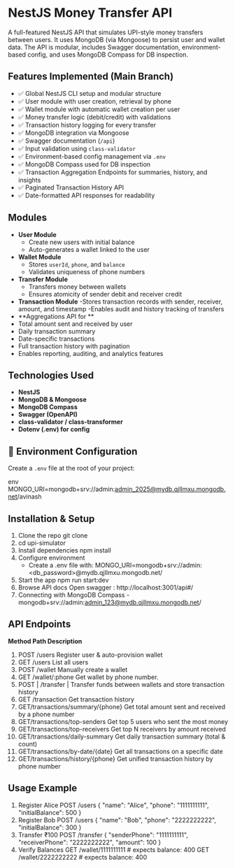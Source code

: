 # NestJS Money Transfer API

A full-featured NestJS API that simulates UPI-style money transfers between users. It uses MongoDB (via Mongoose) to persist user and wallet data. The API is modular, includes Swagger documentation, environment-based config, and uses MongoDB Compass for DB inspection.

##  Features Implemented (Main Branch)

- ✅ Global NestJS CLI setup and modular structure
- ✅ User module with user creation, retrieval by phone
- ✅ Wallet module with automatic wallet creation per user
- ✅ Money transfer logic (debit/credit) with validations
- ✅ Transaction history logging for every transfer
- ✅ MongoDB integration via Mongoose
- ✅ Swagger documentation (`/api`)
- ✅ Input validation using `class-validator`
- ✅ Environment-based config management via `.env`
- ✅ MongoDB Compass used for DB inspection
- ✅ Transaction Aggregation Endpoints for summaries, history, and insights
- ✅ Paginated Transaction History API
- ✅ Date-formatted API responses for readability

##  Modules

- **User Module**
  - Create new users with initial balance
  - Auto-generates a wallet linked to the user
- **Wallet Module**
  - Stores `userId`, `phone`, and `balance`
  - Validates uniqueness of phone numbers
- **Transfer Module**
  - Transfers money between wallets
  - Ensures atomicity of sender debit and receiver credit
- **Transaction Module**
  -Stores transaction records with sender, receiver, amount, and timestamp
  -Enables audit and history tracking of transfers
- **Aggregations API for **
- Total amount sent and received by user
- Daily transaction summary
- Date-specific transactions
- Full transaction history with pagination
- Enables reporting, auditing, and analytics features

##  Technologies Used

- **NestJS**
- **MongoDB & Mongoose**
- **MongoDB Compass**
- **Swagger (OpenAPI)**
- **class-validator / class-transformer**
- **Dotenv (.env) for config**

## 🔐 Environment Configuration

Create a `.env` file at the root of your project:

env
MONGO_URI=mongodb+srv://admin:admin_2025@mydb.qjllmxu.mongodb.net/avinash



## Installation & Setup
1. Clone the repo git clone <repo-url>
2. cd upi-simulator
3. Install dependencies npm install
4. Configure environment
    * Create a .env file with: MONGO_URI=mongodb+srv://admin:<db_password>@mydb.qjllmxu.mongodb.net/
5. Start the app npm run start:dev
6. Browse API docs Open swagger : http://localhost:3001/api#/
7. Connecting with MongoDB Compass - mongodb+srv://admin:admin_123@mydb.qjllmxu.mongodb.net/
  

## API Endpoints
**Method	Path	Description**
1. POST	/users	Register user & auto-provision wallet
2. GET	/users	List all users
3. POST	/wallet	Manually create a wallet
4. GET	/wallet/:phone	Get wallet by phone number.
5. POST | /transfer | Transfer funds between wallets and store transaction history
6. GET /transaction  Get transaction history
7. GET/transactions/summary/{phone} Get total amount sent and received by a phone number
8. GET/transactions/top-senders Get top 5 users who sent the most money
9. GET/transactions/top-receivers Get top N receivers by amount received
10. GET/transactions/daily-summary Get daily transaction summary (total & count)
11. GET/transactions/by-date/{date} Get all transactions on a specific date
12. GET/transactions/history/{phone} Get unified transaction history by phone number

## Usage Example
1. Register Alice POST /users
   { "name": "Alice", "phone": "1111111111", "initialBalance": 500 }
2. Register Bob POST /users
   { "name": "Bob", "phone": "2222222222", "initialBalance": 300 }
3. Transfer ₹100 POST /transfer
   { "senderPhone": "1111111111", "receiverPhone": "2222222222", "amount": 100 }
4. Verify Balances
   GET /wallet/1111111111  # expects balance: 400
   GET /wallet/2222222222  # expects balance: 400
